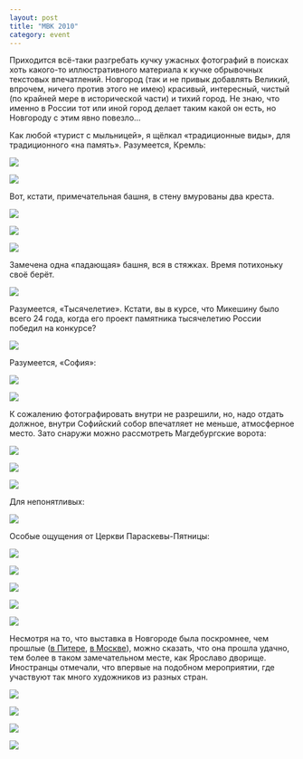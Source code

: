 ```yaml
---
layout: post
title: "МВК 2010"
category: event
---
```

Приходится всё-таки разгребать кучку ужасных фотографий в поисках хоть какого-то иллюстративного материала к кучке обрывочных текстовых впечатлений. Новгород (так и не привык добавлять Великий, впрочем, ничего против этого не имею) красивый, интересный, чистый (по крайней мере в исторической части) и тихий город. Не знаю, что именно в России тот или иной город делает таким какой он есть, но Новгороду с этим явно повезло...

Как любой «турист с мыльницей», я щёлкал «традиционные виды», для традиционного «на память». Разумеется, Кремль:

![](https://pics.livejournal.com/quillcraft/pic/00132y65)

![](https://pics.livejournal.com/quillcraft/pic/00133hf7)

Вот, кстати, примечательная башня, в стену вмурованы два креста.

![](https://pics.livejournal.com/quillcraft/pic/00134a0f)

![](https://pics.livejournal.com/quillcraft/pic/00136cq7)

![](https://pics.livejournal.com/quillcraft/pic/00137k0f)

Замечена одна «падающая» башня, вся в стяжках. Время потихоньку своё берёт.

![](https://pics.livejournal.com/quillcraft/pic/00139t2t)

Разумеется, «Тысячелетие». Кстати, вы в курсе, что Микешину было всего 24 года, когда его проект памятника тысячелетию России победил на конкурсе?

![](https://pics.livejournal.com/quillcraft/pic/0013ayd8)

Разумеется, «София»:

![](https://pics.livejournal.com/quillcraft/pic/0012qaqx)

![](https://pics.livejournal.com/quillcraft/pic/0012r7kx)

К сожалению фотографировать внутри не разрешили, но, надо отдать должное, внутри Софийский собор впечатляет не меньше, атмосферное место. Зато снаружи можно рассмотреть Магдебургские ворота:

![](https://pics.livejournal.com/quillcraft/pic/0012sgx8)

![](https://pics.livejournal.com/quillcraft/pic/0012tdre)

![](https://pics.livejournal.com/quillcraft/pic/0012w4r5)

Для непонятливых:

![](https://pics.livejournal.com/quillcraft/pic/0012x3d7)

Особые ощущения от Церкви Параскевы-Пятницы:

![](https://pics.livejournal.com/quillcraft/pic/0013cq7t)

![](https://pics.livejournal.com/quillcraft/pic/0013dats)

![](https://pics.livejournal.com/quillcraft/pic/0013eb08)

![](https://pics.livejournal.com/quillcraft/pic/0013fq00)

![](https://pics.livejournal.com/quillcraft/pic/0013g0y7)

Несмотря на то, что выставка в Новгороде была поскромнее, чем прошлые ([в Питере](https://quillcraft.livejournal.com/9841.html), [в Москве](https://quillcraft.livejournal.com/59943.html)), можно сказать, что она прошла удачно, тем более в таком замечательном месте, как Ярославо дворище. Иностранцы отмечали, что впервые на подобном мероприятии, где участвуют так много художников из разных стран.

![](https://pics.livejournal.com/quillcraft/pic/0012ywef)

![](https://pics.livejournal.com/quillcraft/pic/0012z6fe)

![](https://pics.livejournal.com/quillcraft/pic/00130rqh)

![](https://pics.livejournal.com/quillcraft/pic/001318sc)
